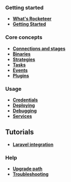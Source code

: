 ### Getting started

- **[What's Rocketeer](I-Introduction/Whats-Rocketeer.md)**
- **[Getting Started](I-Introduction/Getting-started.md)**

### Core concepts

- **[Connections and stages](II-Concepts/Connections-and-Stages.md)**
- **[Binaries](II-Concepts/Binaries.md)**
- **[Strategies](II-Concepts/Strategies.md)**
- **[Tasks](II-Concepts/Tasks.md)**
- **[Events](II-Concepts/Events.md)**
- **[Plugins](II-Concepts/Plugins.md)**

### Usage

- **[Credentials](IV-Usage/Credentials.md)**
- **[Deploying](IV-Usage/Deploying.md)**
- **[Debugging](IV-Usage/Debugging.md)**
- **[Services](IV-Usage/Services.md)**

## Tutorials

- **[Laravel integration](V-Tutorials/Laravel.md)**

### Help

- **[Upgrade path](VI-Help/Upgrade-Path.md)**
- **[Troubleshooting](VI-Help/Troubleshooting.md)**
